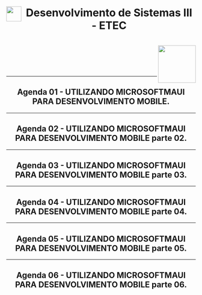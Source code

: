 <div align="center">
<img align="left" height="40" src="https://www.svgrepo.com/show/477093/mobile-phone-signal.svg"/><h1>Desenvolvimento de Sistemas III - ETEC</h1>
<br>
  <img align="right" height="100" src="https://www.svgrepo.com/show/477108/computer.svg" />
<br>
  <br>
  <br>
  <br>
  <hr>
<h2>Agenda 01 - UTILIZANDO MICROSOFTMAUI PARA DESENVOLVIMENTO MOBILE.</h2>

<hr>

<h2>Agenda 02 - UTILIZANDO MICROSOFTMAUI PARA DESENVOLVIMENTO MOBILE parte 02.</h2>

<hr>

<h2>Agenda 03 - UTILIZANDO MICROSOFTMAUI PARA DESENVOLVIMENTO MOBILE parte 03.</h2>


<hr>

<h2>Agenda 04 - UTILIZANDO MICROSOFTMAUI PARA DESENVOLVIMENTO MOBILE parte 04.</h2>


<hr>

<h2>Agenda 05 - UTILIZANDO MICROSOFTMAUI PARA DESENVOLVIMENTO MOBILE parte 05.</h2>


<hr>

<h2>Agenda 06 - UTILIZANDO MICROSOFTMAUI PARA DESENVOLVIMENTO MOBILE parte 06.</h2>

</div>
